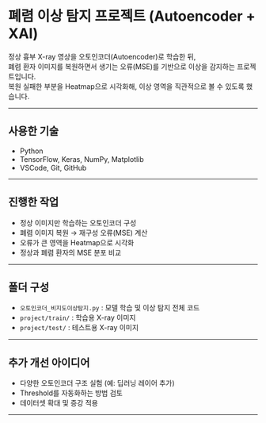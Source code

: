# 폐렴 이상 탐지 프로젝트 (Autoencoder + XAI)

정상 흉부 X-ray 영상을 오토인코더(Autoencoder)로 학습한 뒤,  
폐렴 환자 이미지를 복원하면서 생기는 오류(MSE)를 기반으로 이상을 감지하는 프로젝트입니다.  
복원 실패한 부분을 Heatmap으로 시각화해, 이상 영역을 직관적으로 볼 수 있도록 했습니다.

---

## 사용한 기술
- Python
- TensorFlow, Keras, NumPy, Matplotlib
- VSCode, Git, GitHub

---

## 진행한 작업

- 정상 이미지만 학습하는 오토인코더 구성
- 폐렴 이미지 복원 → 재구성 오류(MSE) 계산
- 오류가 큰 영역을 Heatmap으로 시각화
- 정상과 폐렴 환자의 MSE 분포 비교

---

## 폴더 구성
- `오토인코더_비지도이상탐지.py` : 모델 학습 및 이상 탐지 전체 코드
- `project/train/` : 학습용 X-ray 이미지
- `project/test/` : 테스트용 X-ray 이미지

---

## 추가 개선 아이디어
- 다양한 오토인코더 구조 실험 (예: 딥러닝 레이어 추가)
- Threshold를 자동화하는 방법 검토
- 데이터셋 확대 및 증강 적용

---

